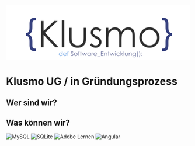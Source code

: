 ![LOGO](./assets/KlusmoLogo.png)
# Klusmo UG / in Gründungsprozess

## Wer sind wir?

## Was können wir?
![MySQL](https://img.shields.io/badge/mysql-%2300f.svg?style=for-the-badge&logo=mysql&logoColor=white)
![SQLite](https://img.shields.io/badge/sqlite-%2307405e.svg?style=for-the-badge&logo=sqlite&logoColor=white)
![Adobe](https://img.shields.io/badge/adobe-%23FF0000.svg?style=for-the-badge&logo=adobe&logoColor=white)
Lernen ![Angular](https://img.shields.io/badge/angular-%23DD0031.svg?style=for-the-badge&logo=angular&logoColor=white)
